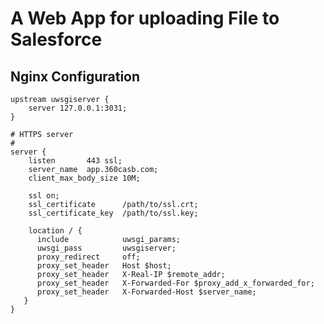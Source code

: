 A Web App for uploading File to Salesforce
==========================================


Nginx Configuration
-------------------

```
upstream uwsgiserver {
    server 127.0.0.1:3031;
}

# HTTPS server
#
server {
    listen       443 ssl;
    server_name  app.360casb.com;
    client_max_body_size 10M;

    ssl on;
    ssl_certificate      /path/to/ssl.crt;
    ssl_certificate_key  /path/to/ssl.key;

    location / {
      include            uwsgi_params;
      uwsgi_pass         uwsgiserver;
      proxy_redirect     off;
      proxy_set_header   Host $host;
      proxy_set_header   X-Real-IP $remote_addr;
      proxy_set_header   X-Forwarded-For $proxy_add_x_forwarded_for;
      proxy_set_header   X-Forwarded-Host $server_name;
   }
}
```
